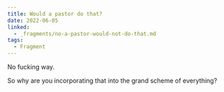 ```yaml
---
title: Would a pastor do that?
date: 2022-06-05
linked:
  - _fragments/no-a-pastor-would-not-do-that.md
tags:
  - Fragment
---
```


No fucking way.

So why are you incorporating that into the grand scheme of everything?
